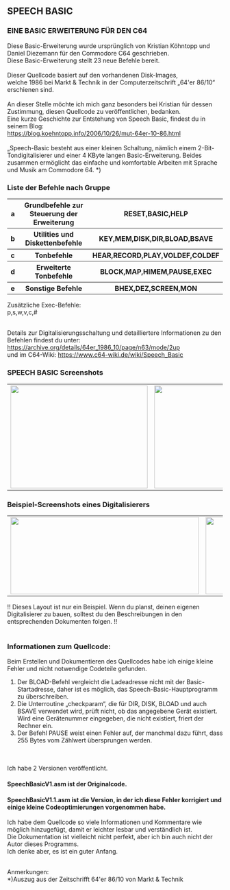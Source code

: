 <body>

## SPEECH BASIC

### EINE BASIC ERWEITERUNG FÜR DEN C64

Diese Basic-Erweiterung wurde ursprünglich von Kristian Köhntopp und Daniel Diezemann für den Commodore C64 geschrieben.<br />
Diese Basic-Erweiterung stellt 23 neue Befehle bereit.<br />
<br />
Dieser Quellcode basiert auf den vorhandenen Disk-Images,<br />
welche 1986 bei Markt & Technik in der Computerzeitschrift „64'er 86/10“ erschienen sind.
<br />
<br />
An dieser Stelle möchte ich mich ganz besonders bei Kristian für dessen Zustimmung, diesen Quellcode zu veröffentlichen, bedanken.<br />
Eine kurze Geschichte zur Entstehung von Speech Basic, findest du in seinem Blog:<br />
https://blog.koehntopp.info/2006/10/26/mut-64er-10-86.html
<br />
<br />
„Speech-Basic besteht aus einer kleinen Schaltung, nämlich einem 2-Bit-Tondigitalisierer und einer 4 KByte langen Basic-Erweiterung. Beides zusammen ermöglicht das einfache und komfortable Arbeiten mit Sprache und Musik am Commodore 64. *)<br />


### Liste der Befehle nach Gruppe

<div align="left">
<table border="0" cellpadding="6" width="600">
 <tr>
  <th>a</th>
  <th>Grundbefehle zur Steuerung der Erweiterung</th>
  <th>RESET,BASIC,HELP</th>
 </tr><tr>
 <tr>
  <th>b</th>
  <th>Utilities und Diskettenbefehle</th>
  <th>KEY,MEM,DISK,DIR,BLOAD,BSAVE</th>
 </tr><tr>
  <tr>
  <th>c</th>
  <th>Tonbefehle</th>
  <th>HEAR,RECORD,PLAY,VOLDEF,COLDEF</th>
 </tr><tr>
  <tr>
  <th>d</th>
  <th>Erweiterte Tonbefehle</th>
  <th>BLOCK,MAP,HIMEM,PAUSE,EXEC</th>
 </tr><tr>
  <tr>
  <th>e</th>
  <th>Sonstige Befehle</th>
  <th>BHEX,DEZ,SCREEN,MON</th>
 </tr><tr>
</table>
</div>


Zusätzliche Exec-Befehle:<br />
p,s,w,v,c,#
<br />
<br />

Details zur Digitalisierungsschaltung und detailliertere Informationen zu den Befehlen findest du unter: https://archive.org/details/64er_1986_10/page/n63/mode/2up <br />
und im C64-Wiki: https://www.c64-wiki.de/wiki/Speech_Basic <br />


### SPEECH BASIC Screenshots<br />
<div align="left">
<table border="0" cellpadding="6" width="600">
 <tr>
  <td align="center"><img src="https://github.com/LeshanDaFo/C64-Speech-Basic/assets/97148663/43fb01ff-efc6-4a49-ab16-34d2bddc0b40" width="320" height="240"></td>
  <td align="center"><img src="https://github.com/LeshanDaFo/C64-Speech-Basic/assets/97148663/03496944-8867-43a6-9065-67515f566301" width="320" height="240"></td>
 </tr>
</table>
</div>

### Beispiel-Screenshots eines Digitalisierers<br />
<div align="left">
<table border="0" cellpadding="6">
 <tr>
  <td align="center"><img src="https://github.com/LeshanDaFo/C64-Speech-Basic/assets/97148663/2da24f03-726e-4021-90b5-a5ffe7838b4f" width="440" height="180"></td>
  <td align="center"><img src="https://github.com/LeshanDaFo/C64-Speech-Basic/assets/97148663/753bb5eb-17fe-4ba1-b4a7-957597958590" width="200" height="180"></td>
 </tr>
</table>
</div>
!! Dieses Layout ist nur ein Beispiel. Wenn du planst, deinen eigenen Digitalisierer zu bauen, solltest du den Beschreibungen in den entsprechenden Dokumenten folgen. !!
<br />
<br />

### Informationen zum Quellcode:

Beim Erstellen und Dokumentieren des Quellcodes habe ich einige kleine Fehler und nicht notwendige Codeteile gefunden.<br />

1. Der BLOAD-Befehl vergleicht die Ladeadresse nicht mit der Basic-Startadresse, daher ist es möglich, das Speech-Basic-Hauptprogramm zu überschreiben.<br />
2. Die Unterroutine „checkparam“, die für DIR, DISK, BLOAD und auch BSAVE verwendet wird, prüft nicht, ob das angegebene Gerät existiert. Wird eine Gerätenummer eingegeben, die nicht existiert, friert der Rechner ein.<br />
3. Der Befehl PAUSE weist einen Fehler auf, der manchmal dazu führt, dass 255 Bytes vom Zählwert übersprungen werden.
<br />
<br />
Ich habe 2 Versionen veröffentlicht.

#### SpeechBasicV1.asm ist der Originalcode.
#### SpeechBasicV1.1.asm ist die Version, in der ich diese Fehler korrigiert und einige kleine Codeoptimierungen vorgenommen habe.<br />

Ich habe dem Quellcode so viele Informationen und Kommentare wie möglich hinzugefügt, damit er leichter lesbar und verständlich ist.<br />
Die Dokumentation ist vielleicht nicht perfekt, aber ich bin auch nicht der Autor dieses Programms.<br />
Ich denke aber, es ist ein guter Anfang.<br />

<br />
Anmerkungen:
<br />
*)Auszug aus der Zeitschrifft 64'er 86/10 von Markt & Technik
</body>




